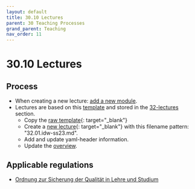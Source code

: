 ```yaml
---
layout: default
title: 30.10 Lectures
parent: 30 Teaching Processes
grand_parent: Teaching
nav_order: 11
---
```


# 30.10 Lectures

## Process

- When creating a new lecture: [add a new module](30.09.new_modules.html).
- Lectures are based on this [template](30.10.lecture_template.html) and stored in the [32-lectures](../32_lectures/) section.
  - Copy the [raw template](https://raw.githubusercontent.com/digital-work-lab/handbook/main/docs/30-teaching/30_processes/30.10.lecture_template.md){: target="_blank"}
  - Create a [new lecture](https://github.com/digital-work-lab/handbook/new/main/docs/30-teaching/32_lectures){: target="_blank"} with this filename pattern: "32.01.idw-ss23.md".
  - Add and update yaml-header information.
  - Update the [overview](30.02.courses.html).

## Applicable regulations

- [Ordnung zur Sicherung der Qualität in Lehre und Studium](https://www.uni-bamberg.de/fileadmin/www.abt-studium/Rechtsvorschriften/1Organisation/Evaluation%20Lehre%20Studium/O-Sicherung-Qualitaet-Lehre-Studium-1.pdf)
